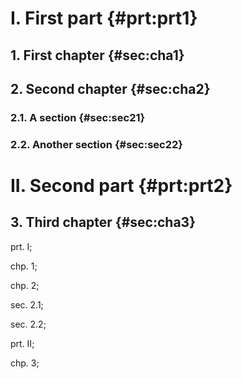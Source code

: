 # I. First part {#prt:prt1}

## 1. First chapter {#sec:cha1}

## 2. Second chapter {#sec:cha2}

### 2.1. A section {#sec:sec21}

### 2.2. Another section {#sec:sec22}

# II. Second part {#prt:prt2}

## 3. Third chapter {#sec:cha3}

prt. I;

chp. 1;

chp. 2;

sec. 2.1;

sec. 2.2;

prt. II;

chp. 3;
